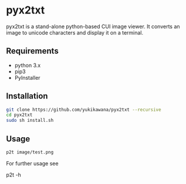 # pyx2txt
pyx2txt is a stand-alone python-based CUI image viewer.
It converts an image to unicode characters and display it on a terminal.

## Requirements
- python 3.x
- pip3
- PyInstaller

## Installation
```bash
git clone https://github.com/yukikawana/pyx2txt --recursive
cd pyx2txt
sudo sh install.sh
```

## Usage
```bash
p2t image/test.png
```
For further usage see

p2t -h
```
